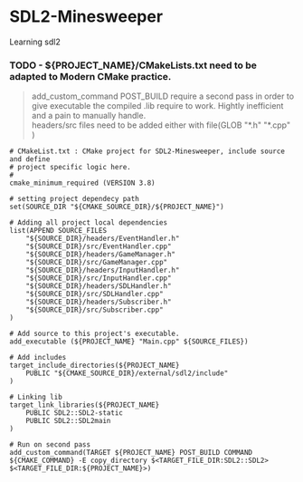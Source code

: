 # SDL2-Minesweeper
Learning sdl2

### TODO - ${PROJECT_NAME}/CMakeLists.txt need to be adapted to Modern CMake practice.
>add_custom_command POST_BUILD require a second pass in order to give executable the compiled .lib require to work. Hightly inefficient and a pain to manually handle. </br>
>headers/src files need to be added either with file(GLOB "\*.h" "\*.cpp" )
```
# CMakeList.txt : CMake project for SDL2-Minesweeper, include source and define
# project specific logic here.
#
cmake_minimum_required (VERSION 3.8)

# setting project dependecy path
set(SOURCE_DIR "${CMAKE_SOURCE_DIR}/${PROJECT_NAME}")

# Adding all project local dependencies
list(APPEND SOURCE_FILES
	"${SOURCE_DIR}/headers/EventHandler.h"
	"${SOURCE_DIR}/src/EventHandler.cpp"
	"${SOURCE_DIR}/headers/GameManager.h"
	"${SOURCE_DIR}/src/GameManager.cpp"
	"${SOURCE_DIR}/headers/InputHandler.h"
	"${SOURCE_DIR}/src/InputHandler.cpp"
	"${SOURCE_DIR}/headers/SDLHandler.h"
	"${SOURCE_DIR}/src/SDLHandler.cpp"
	"${SOURCE_DIR}/headers/Subscriber.h"
	"${SOURCE_DIR}/src/Subscriber.cpp"
)

# Add source to this project's executable.
add_executable (${PROJECT_NAME} "Main.cpp" ${SOURCE_FILES})

# Add includes
target_include_directories(${PROJECT_NAME}
	PUBLIC "${CMAKE_SOURCE_DIR}/external/sdl2/include"
)

# Linking lib
target_link_libraries(${PROJECT_NAME}
	PUBLIC SDL2::SDL2-static
	PUBLIC SDL2::SDL2main
)

# Run on second pass
add_custom_command(TARGET ${PROJECT_NAME} POST_BUILD COMMAND ${CMAKE_COMMAND} -E copy_directory $<TARGET_FILE_DIR:SDL2::SDL2> $<TARGET_FILE_DIR:${PROJECT_NAME}>) 
```
